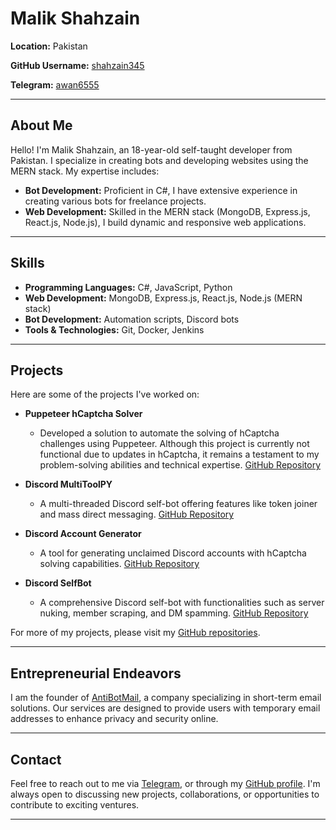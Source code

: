 # Malik Shahzain

**Location:** Pakistan

**GitHub Username:** [shahzain345](https://github.com/shahzain345)

**Telegram:** [awan6555](https://t.me/awan6555)

---

## About Me

Hello! I'm Malik Shahzain, an 18-year-old self-taught developer from Pakistan. I specialize in creating bots and developing websites using the MERN stack. My expertise includes:

- **Bot Development:** Proficient in C#, I have extensive experience in creating various bots for freelance projects.
- **Web Development:** Skilled in the MERN stack (MongoDB, Express.js, React.js, Node.js), I build dynamic and responsive web applications.

---

## Skills

- **Programming Languages:** C#, JavaScript, Python
- **Web Development:** MongoDB, Express.js, React.js, Node.js (MERN stack)
- **Bot Development:** Automation scripts, Discord bots
- **Tools & Technologies:** Git, Docker, Jenkins

---

## Projects

Here are some of the projects I've worked on:

- **Puppeteer hCaptcha Solver**
  - Developed a solution to automate the solving of hCaptcha challenges using Puppeteer. Although this project is currently not functional due to updates in hCaptcha, it remains a testament to my problem-solving abilities and technical expertise. [GitHub Repository](https://github.com/shahzain345/puppeteer-hcaptcha-solver)

- **Discord MultiToolPY**
  - A multi-threaded Discord self-bot offering features like token joiner and mass direct messaging. [GitHub Repository](https://github.com/shahzain345/Discord-MultiToolPY)

- **Discord Account Generator**
  - A tool for generating unclaimed Discord accounts with hCaptcha solving capabilities. [GitHub Repository](https://github.com/shahzain345/discord-account-generator)

- **Discord SelfBot**
  - A comprehensive Discord self-bot with functionalities such as server nuking, member scraping, and DM spamming. [GitHub Repository](https://github.com/shahzain345/discord-selfbot)

For more of my projects, please visit my [GitHub repositories](https://github.com/shahzain345?tab=repositories).

---

## Entrepreneurial Endeavors

I am the founder of [AntiBotMail](https://antibotmail.com), a company specializing in short-term email solutions. Our services are designed to provide users with temporary email addresses to enhance privacy and security online.

---

## Contact

Feel free to reach out to me via [Telegram](https://t.me/awan6555), or through my [GitHub profile](https://github.com/shahzain345). I'm always open to discussing new projects, collaborations, or opportunities to contribute to exciting ventures.

---

